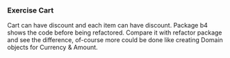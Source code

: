 ### Exercise Cart
Cart can have discount and each item can have discount.
Package b4 shows the code before being refactored. 
Compare it with refactor package and see the difference,
of-course more could be done like creating Domain objects
for Currency & Amount.
